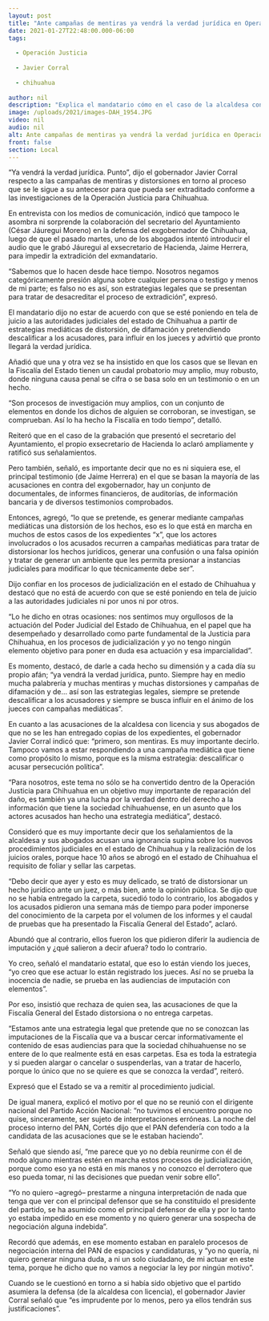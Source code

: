 ```yaml
---
layout: post
title: "Ante campañas de mentiras ya vendrá la verdad jurídica en Operación Justicia -  Gobernador"
date: 2021-01-27T22:48:00.000-06:00
tags:
  
  - Operación Justicia
  
  - Javier Corral
  
  - chihuahua
  
author: nil
description: "Explica el mandatario cómo en el caso de la alcaldesa con licencia, se trató de distorsionar un hecho jurídico, cuando se dijo que no se había entregado la carpeta y realmente sucedió todo lo contrario"
image: /uploads/2021/images-DAH_1954.JPG
video: nil
audio: nil
alt: Ante campañas de mentiras ya vendrá la verdad jurídica en Operación Justicia -  Gobernador
front: false
section: Local
---
```


“Ya vendrá la verdad jurídica. Punto”, dijo el gobernador Javier Corral respecto a las campañas de mentiras y distorsiones en torno al proceso que se le sigue a su antecesor para que pueda ser extraditado conforme a las investigaciones de la Operación Justicia para Chihuahua.

En entrevista con los medios de comunicación, indicó que tampoco le asombra ni sorprende la colaboración del secretario del Ayuntamiento (César Jáuregui Moreno) en  la defensa del exgobernador de Chihuahua, luego de que el pasado martes, uno de los abogados intentó introducir el audio que le grabó Jáuregui al exsecretario de Hacienda, Jaime Herrera, para impedir la extradición del exmandatario.

“Sabemos que lo hacen desde hace tiempo. Nosotros negamos categóricamente presión alguna sobre cualquier persona o testigo y menos de mi parte; es falso no es así, son estrategias legales que se presentan para tratar de desacreditar el proceso de extradición”, expresó.

El mandatario dijo no estar de acuerdo con que se esté poniendo en tela de juicio a las autoridades judiciales del estado de Chihuahua a partir de estrategias mediáticas de distorsión, de difamación y pretendiendo descalificar a los acusadores, para influir en los jueces y advirtió que pronto llegará la verdad jurídica.

Añadió que una y otra vez se ha insistido en que los casos que se llevan en la Fiscalía del Estado tienen un caudal probatorio muy amplio, muy robusto, donde ninguna causa penal se cifra o se basa solo en un testimonio o en un hecho.

“Son procesos de investigación muy amplios, con un conjunto de elementos en donde los dichos de alguien se corroboran, se investigan, se comprueban. Así lo ha hecho la Fiscalía en todo tiempo”, detalló.

Reiteró que en el caso de la grabación que presentó el secretario del Ayuntamiento, el propio exsecretario de Hacienda lo aclaró ampliamente y ratificó sus señalamientos.

Pero también, señaló, es importante decir que no es ni siquiera ese, el principal testimonio (de Jaime Herrera) en el que se basan la mayoría de las acusaciones en contra del exgobernador, hay un conjunto de documentales, de informes financieros, de auditorías, de información bancaria y de diversos testimonios comprobados.

Entonces, agregó, “lo que se pretende, es generar mediante campañas mediáticas una distorsión de los hechos, eso es lo que está en marcha en muchos de estos casos de los expedientes “x”, que los actores involucrados o los acusados recurren a campañas mediáticas para tratar de distorsionar los hechos jurídicos, generar una confusión o una falsa opinión y tratar de generar un ambiente que les permita presionar a instancias judiciales para modificar lo que técnicamente debe ser”.

Dijo confiar en los procesos de judicialización en el estado de Chihuahua y destacó que no está de acuerdo con que se esté poniendo en tela de juicio a las autoridades judiciales ni por unos ni por otros.

“Lo he dicho en otras ocasiones: nos sentimos muy orgullosos de la actuación del Poder Judicial del Estado de Chihuahua, en el papel que ha desempeñado y desarrollado como parte fundamental de la Justicia para Chihuahua, en los procesos de judicialización y yo no tengo ningún elemento objetivo para poner en duda esa actuación y esa imparcialidad”.

Es momento, destacó, de darle a cada hecho su dimensión y a cada día su propio afán; “ya vendrá la verdad jurídica, punto. Siempre hay en medio mucha palabrería y muchas mentiras y muchas distorsiones y campañas de difamación y de… así son las estrategias legales, siempre se pretende descalificar a los acusadores y siempre se busca influir en el ánimo de los jueces con campañas mediáticas”.

En cuanto a las acusaciones de la alcaldesa con licencia y sus abogados de que no se les han entregado copias de los expedientes, el gobernador Javier Corral indicó que: “primero, son mentiras. Es muy importante decirlo. Tampoco vamos a estar respondiendo a una campaña mediática que tiene como propósito lo mismo, porque es la misma estrategia: descalificar o acusar persecución política”.

“Para nosotros, este tema no sólo se ha convertido dentro de la Operación Justicia para Chihuahua en un objetivo muy importante de reparación del daño, es también ya una lucha por la verdad dentro del derecho a la información que tiene la sociedad chihuahuense, en un asunto que los actores acusados han hecho una estrategia mediática”, destacó.

Consideró que es muy importante decir que los señalamientos de la alcaldesa y sus abogados acusan una ignorancia supina sobre los nuevos procedimientos judiciales en el estado de Chihuahua y la realización de los juicios orales, porque hace 10 años se abrogó en el estado de Chihuahua el requisito de foliar y sellar las carpetas.

“Debo decir que ayer y esto es muy delicado, se trató de distorsionar un hecho jurídico ante un juez, o más bien, ante la opinión pública. Se dijo que no se había entregado la carpeta, sucedió todo lo contrario, los abogados y los acusados pidieron una semana más de tiempo para poder imponerse del conocimiento de la carpeta por el volumen de los informes y el caudal de pruebas que ha presentado la Fiscalía General del Estado”, aclaró.

Abundó que al contrario, ellos fueron los que pidieron diferir la audiencia de imputación y ¿qué salieron a decir afuera? todo lo contrario.

Yo creo, señaló el mandatario estatal, que eso lo están viendo los jueces, “yo creo que ese actuar lo están registrado los jueces. Así no se prueba la inocencia de nadie, se prueba en las audiencias de imputación con elementos”.

Por eso, insistió que rechaza de quien sea, las acusaciones de que la Fiscalía General del Estado distorsiona o no entrega carpetas.

“Estamos ante una estrategia legal que pretende que no se conozcan las imputaciones de la Fiscalía que va a buscar cercar informativamente el contenido de esas audiencias para que la sociedad chihuahuense no se entere de lo que realmente está en esas carpetas. Esa es toda la estrategia y si pueden alargar o cancelar o suspenderlas, van a tratar de hacerlo, porque lo único que no se quiere es que se conozca la verdad”, reiteró.

Expresó que el Estado se va a remitir al procedimiento judicial.

De igual manera, explicó el motivo por el que no se reunió con el dirigente nacional del Partido Acción Nacional: “no tuvimos el encuentro porque no quise, sinceramente, ser sujeto de interpretaciones erróneas. La noche del proceso interno del PAN, Cortés dijo que el PAN defendería con todo a la candidata de las acusaciones que se le estaban haciendo”.

Señaló que siendo así, “me parece que yo no debía reunirme con él de modo alguno mientras estén en marcha estos procesos de judicialización, porque como eso ya no está en mis manos y no conozco el derrotero que eso pueda tomar, ni las decisiones que puedan venir sobre ello”.

“Yo no quiero –agregó– prestarme a ninguna interpretación de nada que tenga que ver con el principal defensor que se ha constituido el presidente del partido, se ha asumido como el principal defensor de ella y por lo tanto yo estaba impedido en ese momento y no quiero generar una sospecha de negociación alguna indebida”.

Recordó que además, en ese momento estaban en paralelo procesos de negociación interna del PAN de espacios y candidaturas, y “yo no quería, ni quiero generar ninguna duda, a ni un solo ciudadano, de mi actuar en este tema, porque he dicho que no vamos a negociar la ley por ningún motivo”.

Cuando se le cuestionó en torno a si había sido objetivo que el partido asumiera la defensa (de la alcaldesa con licencia), el gobernador Javier Corral señaló que “es imprudente por lo menos, pero ya ellos tendrán sus justificaciones”.